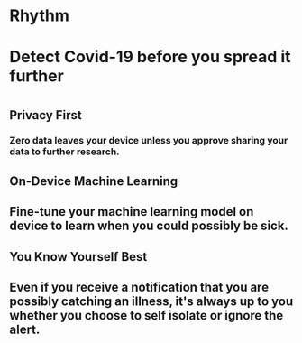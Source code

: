 # Rhythm

# Detect Covid-19 before you spread it further<h1>


## Privacy First
### Zero data leaves your device unless you approve sharing your data to further research.<p> 

<h2>On-Device Machine Learning<h2>
<body> Fine-tune your machine learning model on device to learn when you could possibly be sick.<body> 

<h2>You Know Yourself Best<h2>
<body> Even if you receive a notification that you are possibly catching an illness, it's always up to you whether you choose to self isolate or ignore the alert.<body> 


